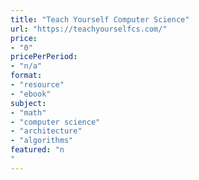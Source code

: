 ```yaml
---
title: "Teach Yourself Computer Science"
url: "https://teachyourselfcs.com/"
price: 
- "0"
pricePerPeriod: 
- "n/a"
format: 
- "resource"
- "ebook"
subject: 
- "math"
- "computer science"
- "architecture"
- "algorithms"
featured: "n"
---
```

